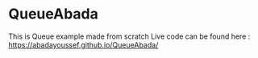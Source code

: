 # QueueAbada
This is Queue example made from scratch
Live code can be found here : https://abadayoussef.github.io/QueueAbada/
